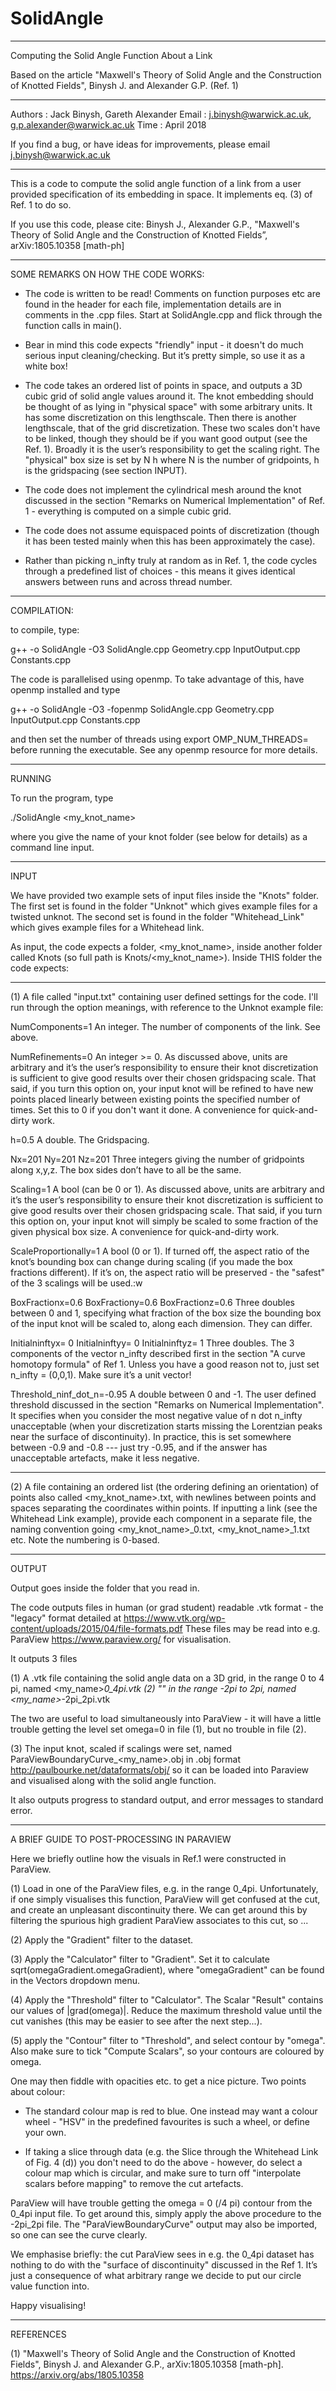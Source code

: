 # SolidAngle
-----------------------------------------------------------------------------

Computing the Solid Angle Function About a Link

Based on the article "Maxwell's Theory of Solid Angle and the Construction of Knotted Fields", Binysh J. and Alexander G.P. (Ref. 1)

-----------------------------------------------------------------------------

Authors  : Jack Binysh, Gareth Alexander
Email    : j.binysh@warwick.ac.uk, g.p.alexander@warwick.ac.uk
Time     : April 2018

If you find a bug, or have ideas for improvements, please email j.binysh@warwick.ac.uk 

-----------------------------------------------------------------------------

This is a code to compute the solid angle function of a link from a user provided specification of its embedding in space. It implements eq. (3) of Ref. 1 to do so. 

If you use this code, please cite:
Binysh J., Alexander G.P., "Maxwell's Theory of Solid Angle and the Construction of Knotted Fields”, arXiv:1805.10358 [math-ph]


------------------------------------------------------------------------------
SOME REMARKS ON HOW THE CODE WORKS:

- The code is written to be read! Comments on function purposes etc are found in the header for each file, implementation details are in comments in the .cpp files. Start at SolidAngle.cpp and flick through the function calls in main().

- Bear in mind this code expects "friendly" input - it doesn't do much serious input cleaning/checking. But it’s pretty simple, so use it as a white box! 

- The code takes an ordered list of points in space, and outputs a 3D cubic grid of solid angle values around it. The knot embedding should be thought of as lying in "physical space" with some arbitrary units. It has some discretization on this lengthscale. Then there is another lengthscale, that of the grid discretization. These two scales don't have to be linked, though they should be if you want good output (see the Ref. 1). Broadly it is the user’s responsibility to get the scaling right. The "physical" box size is set by N h  where N is the number of gridpoints, h is the gridspacing (see section INPUT).

- The code does not implement the cylindrical mesh around the knot discussed in the section "Remarks on Numerical Implementation" of Ref. 1 - everything is computed on a simple cubic grid. 

- The code does not assume equispaced points of discretization (though it has been tested mainly when this has been approximately the case). 

- Rather than picking n_infty truly at random as in Ref. 1, the code cycles through a predefined list of choices - this means it gives identical answers between runs and across thread number.

------------------------------------------------------------------------------
COMPILATION:

to compile, type:

g++ -o SolidAngle -O3 SolidAngle.cpp Geometry.cpp InputOutput.cpp Constants.cpp  

The code is parallelised using openmp. To take advantage of this, have openmp installed and type

g++ -o SolidAngle -O3 -fopenmp SolidAngle.cpp Geometry.cpp InputOutput.cpp Constants.cpp  

and then set the number of threads using export OMP_NUM_THREADS=<thread number> before running the executable. See any openmp resource for more details.


------------------------------------------------------------------------------
RUNNING

To run the program, type

./SolidAngle <my_knot_name>

where you give the name of your knot folder (see below for details) as a command line input.

------------------------------------------------------------------------------
INPUT

We have provided two example sets of input files inside the "Knots" folder. The first set is found in the folder "Unknot" which gives example files for a twisted unknot. 
The second set is found in the folder "Whitehead_Link" which gives example files for a Whitehead link.

As input, the code expects a folder, <my_knot_name>, inside another folder called Knots (so full path is Knots/<my_knot_name>). Inside THIS folder the code expects:

---

(1) A file called "input.txt" containing user defined settings for the code. I'll run through the option meanings, with reference to the Unknot example file: 

NumComponents=1
An integer. The number of components of the link. See above.

NumRefinements=0
An integer >= 0. As discussed above, units are arbitrary and it’s the user’s responsibility to ensure their knot discretization is sufficient to give good results over their chosen gridspacing scale. That said, if you turn this option on, your input knot will be refined to have new points placed linearly between existing points the specified number of times. Set this to 0 if you don't want it done. A convenience for quick-and-dirty work.  

h=0.5
A double. The Gridspacing.

Nx=201
Ny=201
Nz=201
Three integers giving the number of gridpoints along x,y,z. The box sides don’t have to all be the same.

Scaling=1
A bool (can be 0 or 1). As discussed above, units are arbitrary and it’s the user’s responsibility to ensure their knot discretization is sufficient to give good results over their chosen gridspacing scale. That said, if you turn this option on, your input knot will simply be scaled to some fraction of the given physical box size. A convenience for quick-and-dirty work.

ScaleProportionally=1
A bool (0 or 1). If turned off, the aspect ratio of the knot’s bounding box can change during scaling (if you made the box fractions different). If it’s on, the aspect ratio will be preserved - the "safest" of the 3 scalings will be used.:w

BoxFractionx=0.6
BoxFractiony=0.6
BoxFractionz=0.6
Three doubles between 0 and 1, specifying what fraction of the box size the bounding box of the input knot will be scaled to, along each dimension. They can differ.

Initialninftyx= 0
Initialninftyy= 0
Initialninftyz= 1
Three doubles. The 3 components of the vector n_infty described first in the section "A curve homotopy formula" of Ref 1. Unless you have a good reason not to, just set n_infty = (0,0,1). Make sure it’s a unit vector!

Threshold_ninf_dot_n=-0.95
A double between 0 and -1. The user defined threshold discussed in the section "Remarks on Numerical Implementation". It specifies when you consider the most negative value of n dot n_infty unacceptable (when your discretization starts missing the Lorentzian peaks near the surface of discontinuity). In practice, this is set somewhere between -0.9 and -0.8 --- just try -0.95, and if the answer has unacceptable artefacts, make it less negative.

---

(2) A file containing an ordered list (the ordering defining an orientation) of points also called <my_knot_name>.txt, with newlines between points and spaces separating the coordinates within points. If inputting a link (see the Whitehead Link example), provide each component in a separate file, the naming convention going <my_knot_name>_0.txt, <my_knot_name>_1.txt etc. Note the numbering is 0-based. 

------------------------------------------------------------------------------
OUTPUT 

Output goes inside the folder that you read in. 

The code outputs files in human (or grad student) readable .vtk format - the "legacy" format detailed at https://www.vtk.org/wp-content/uploads/2015/04/file-formats.pdf
These files may be read into e.g. ParaView https://www.paraview.org/ for visualisation.

It outputs 3 files

(1) A .vtk file containing the solid angle data on a 3D grid, in the range 0 to 4 pi, named <my_name>_0_4pi.vtk
(2) "" in the range -2pi to 2pi, named <my_name>_-2pi_2pi.vtk

The two are useful to load simultaneously into ParaView - it will have a little trouble getting the level set omega=0 in file (1), but no trouble in file (2).

(3) The input knot, scaled if scalings were set, named ParaViewBoundaryCurve_<my_name>.obj in .obj format http://paulbourke.net/dataformats/obj/ so it can be loaded into Paraview and visualised along with the solid angle function.

It also outputs progress to standard output, and error messages to standard error.

----------------------------------------------------------------------------
A BRIEF GUIDE TO POST-PROCESSING IN PARAVIEW

Here we briefly outline how the visuals in Ref.1 were constructed in ParaView.

(1) Load in one of the ParaView files, e.g. in the range 0_4pi. Unfortunately, if one simply visualises this function, ParaView will get confused at the cut, and create an unpleasant discontinuity there. We can get around this by filtering the spurious high gradient ParaView associates to this cut, so ...

(2) Apply the "Gradient" filter to the dataset. 

(3) Apply the "Calculator" filter to "Gradient". Set it to calculate sqrt(omegaGradient.omegaGradient), where "omegaGradient" can be found in the Vectors dropdown menu. 

(4) Apply the "Threshold" filter to "Calculator". The Scalar "Result" contains our values of |grad(omega)|. Reduce the maximum threshold value until the cut vanishes (this may be easier to see after the next step...).

(5) apply the "Contour" filter to "Threshold", and select contour by "omega". Also make sure to tick "Compute Scalars", so your contours are coloured by omega.

One may then fiddle with opacities etc. to get a nice picture. Two points about colour:

- The standard colour map is red to blue. One instead may want a colour wheel - "HSV" in the predefined favourites is such a wheel, or define your own.

- If taking a slice through data (e.g. the Slice through the Whitehead Link of Fig. 4 (d)) you don't need to do the above - however, do select a colour map which is circular, and make sure to turn off "interpolate scalars before mapping" to remove the cut artefacts.

ParaView will have trouble getting the omega = 0 (/4 pi) contour from the 0_4pi input file. To get around this, simply apply the above procedure to the -2pi_2pi file. The "ParaViewBoundaryCurve" output may also be imported, so one can see the curve clearly.

We emphasise briefly: the cut ParaView sees in e.g. the 0_4pi dataset has nothing to do with the "surface of discontinuity" discussed in the Ref 1. It’s just a consequence of what arbitrary range we decide to put our circle value function into. 

Happy visualising!

----------------------------------------------------------------------------
REFERENCES

(1) "Maxwell's Theory of Solid Angle and the Construction of Knotted Fields", Binysh J. and Alexander G.P., arXiv:1805.10358 [math-ph]. https://arxiv.org/abs/1805.10358 
